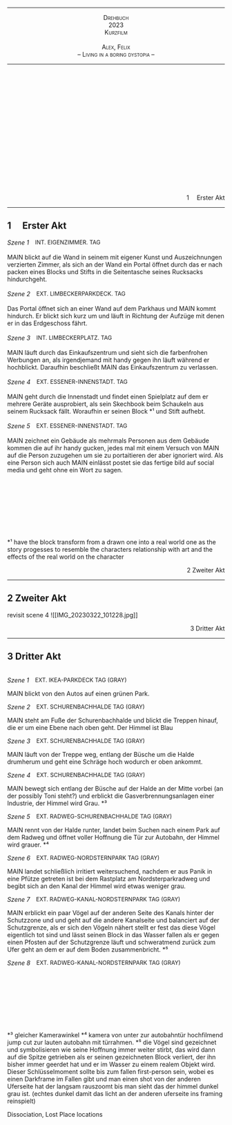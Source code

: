 <br><br><br><br><br><br><br><br><br><br><br><br><br><br><br><br>

---

<div style="font-variant:small-caps;text-align:center"> Drehbuch</div>
<div style="font-variant:small-caps;text-align:center"> 2023</div>
<div style="font-variant:small-caps;text-align:center"> Kurzfilm</div>
<div style="visibility:hidden">a</div>
<div style="font-variant:small-caps;text-align:center"> Alex, Felix</div>
<div style="font-variant:small-caps;text-align:center"> – Living in a boring dystopia –</div>

---

<br><br><br><br><br><br><br><br><br><br><br><br><br><br><br><br>












<div align="right">1   Erster Akt</div>

---
## 1   Erster Akt 
<div style="display:flex;"><div style="font-style:italic">Szene 1 </div>  
<div style="font-size:small">INT. EIGENZIMMER. TAG </div></div>
<div style="visibility:hidden">a</div>
 MAIN blickt auf die Wand in seinem mit eigener Kunst und Auszeichnungen verzierten Zimmer, als sich an der Wand ein Portal öffnet durch das er nach packen eines Blocks und Stifts in die Seitentasche seines Rucksacks hindurchgeht.
 <div style="visibility:hidden">a</div>
<div style="display:flex;"><div style="font-style:italic">Szene 2 </div>  
<div style="font-size:small">EXT. LIMBECKERPARKDECK. TAG </div></div>
<div style="visibility:hidden">a</div>
Das Portal öffnet sich an einer Wand auf dem Parkhaus und MAIN kommt hindurch. Er blickt sich kurz um und läuft in Richtung der Aufzüge mit denen er in das Erdgeschoss fährt. 
 <div style="visibility:hidden">a</div>
<div style="display:flex;"><div style="font-style:italic">Szene 3 </div>  
<div style="font-size:small">INT. LIMBECKERPLATZ. TAG </div></div>
<div style="visibility:hidden">a</div>
MAIN läuft durch das Einkaufszentrum und sieht sich die farbenfrohen 
Werbungen an, als irgendjemand mit handy gegen ihn läuft während er hochblickt. Daraufhin beschließt MAIN das Einkaufszentrum zu verlassen.

 <div style="visibility:hidden">a</div>
<div style="display:flex;"><div style="font-style:italic">Szene 4 </div>  
<div style="font-size:small">EXT. ESSENER-INNENSTADT. TAG </div></div>
<div style="visibility:hidden">a</div>
MAIN geht durch die Innenstadt und findet einen Spielplatz auf dem er mehrere Geräte ausprobiert, als sein Skechbook beim Schaukeln aus seinem Rucksack fällt. Woraufhin er seinen Block *¹ und Stift aufhebt.   

 <div style="visibility:hidden">a</div>
<div style="display:flex;"><div style="font-style:italic">Szene 5 </div>  
<div style="font-size:small">EXT. ESSENER-INNENSTADT. TAG </div></div>
<div style="visibility:hidden">a</div>
MAIN zeichnet ein Gebäude als mehrmals Personen aus dem Gebäude kommen die auf ihr handy gucken, jedes mal mit einem Versuch von MAIN auf die Person zuzugehen um sie zu portaitieren der aber ignoriert wird. Als eine Person sich auch MAIN einlässt postet sie das fertige bild auf social media und geht ohne ein Wort zu sagen.


<br><br><br><br><br><br><br><br>
\*¹ have the block transform from a drawn one into a real world one as the story progesses to resemble the characters relationship with art and the effects of the real world on the character 


<div align="right">2 Zweiter Akt</div>

---
## 2 Zweiter Akt
revisit scene 4 
![[IMG_20230322_101228.jpg]]

<div align="right">3 Dritter Akt</div>

---
## 3 Dritter Akt

<div style="visibility:hidden">a</div>
<div style="display:flex;"><div style="font-style:italic">Szene 1 </div>  
<div style="font-size:small"> EXT. IKEA-PARKDECK TAG (GRAY) </div></div>

MAIN blickt von den Autos auf einen grünen Park.

<div style="display:flex;"><div style="font-style:italic">Szene 2 </div>  
<div style="font-size:small"> EXT. SCHURENBACHHALDE TAG (GRAY) </div></div>

MAIN steht am Fuße der Schurenbachhalde und blickt die Treppen hinauf, die er um eine Ebene nach oben geht. Der Himmel ist Blau

<div style="display:flex;"><div style="font-style:italic">Szene 3 </div>  
<div style="font-size:small"> EXT.  SCHURENBACHHALDE TAG (GRAY) </div></div>

MAIN läuft von der Treppe weg, entlang der Büsche um die Halde drumherum und geht eine Schräge hoch wodurch er oben ankommt.

<div style="display:flex;"><div style="font-style:italic">Szene 4 </div>  
<div style="font-size:small"> EXT.  SCHURENBACHHALDE TAG (GRAY) </div></div>

MAIN bewegt sich entlang der Büsche auf der Halde an der Mitte vorbei (an der possibly Toni steht?) und erblickt die Gasverbrennungsanlagen einer Industrie, der Himmel wird Grau. \*³

<div style="display:flex;"><div style="font-style:italic">Szene 5 </div>  
<div style="font-size:small"> EXT.  RADWEG-SCHURENBACHHALDE TAG (GRAY) </div></div>

MAIN rennt von der Halde runter, landet beim Suchen nach einem Park auf dem Radweg und öffnet voller Hoffnung die Tür zur Autobahn, der Himmel wird grauer. \*⁴

<div style="display:flex;"><div style="font-style:italic">Szene 6 </div>  
<div style="font-size:small"> EXT.  RADWEG-NORDSTERNPARK TAG (GRAY) </div></div>

MAIN landet schließlich irritiert weitersuchend, nachdem er aus Panik in eine Pfütze getreten ist bei dem Rastplatz am Nordsterparkradweg und begibt sich an den Kanal der Himmel wird etwas weniger grau.

<div style="display:flex;"><div style="font-style:italic">Szene 7 </div>  
<div style="font-size:small"> EXT.  RADWEG-KANAL-NORDSTERNPARK TAG (GRAY) </div></div>

MAIN erblickt ein paar Vögel auf der anderen Seite des Kanals hinter der Schutzzone und  und geht auf die andere Kanalseite und balanciert auf der Schutzgrenze, als er sich den Vögeln nähert stellt er fest das diese Vögel eigentlich tot sind und lässt seinen Block in das Wasser fallen als er gegen einen Pfosten auf der Schutzgrenze läuft und schweratmend zurück zum Ufer geht an dem er auf dem Boden zusammenbricht. \*⁵

<div style="display:flex;"><div style="font-style:italic">Szene 8 </div>  
<div style="font-size:small"> EXT.  RADWEG-KANAL-NORDSTERNPARK TAG (GRAY) </div></div>






<br><br><br><br><br><br><br><br>
\*³ gleicher Kamerawinkel
\*⁴ kamera von unter  zur autobahntür hochfilmend jump cut zur lauten autobahn mit türrahmen.
\*⁵ die Vögel sind gezeichnet und symbolisieren wie seine Hoffnung immer weiter stirbt, das wird dann auf die Spitze getrieben als er seinen gezeichneten Block verliert, der ihn bisher immer geerdet hat und er im Wasser zu einem realem Objekt wird. Dieser Schlüsselmoment sollte bis zum fallen first-person sein, wobei es einen Darkframe im Fallen gibt und man einen shot von der anderen Uferseite hat der langsam rauszoomt bis man sieht das der himmel dunkel grau ist. (echtes dunkel damit das licht an der anderen uferseite ins framing reinspielt)




Dissociation, Lost Place locations 